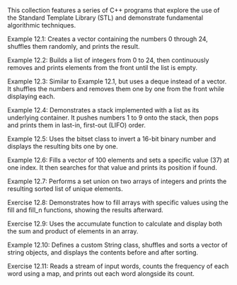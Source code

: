 This collection features a series of C++ programs that explore the use of the Standard Template Library (STL) and demonstrate fundamental algorithmic techniques.

Example 12.1: Creates a vector containing the numbers 0 through 24, shuffles them randomly, and prints the result.

Example 12.2: Builds a list of integers from 0 to 24, then continuously removes and prints elements from the front until the list is empty.

Example 12.3: Similar to Example 12.1, but uses a deque instead of a vector. It shuffles the numbers and removes them one by one from the front while displaying each.

Example 12.4: Demonstrates a stack implemented with a list as its underlying container. It pushes numbers 1 to 9 onto the stack, then pops and prints them in last-in, first-out (LIFO) order.

Example 12.5: Uses the bitset class to invert a 16-bit binary number and displays the resulting bits one by one.

Example 12.6: Fills a vector of 100 elements and sets a specific value (37) at one index. It then searches for that value and prints its position if found.

Example 12.7: Performs a set union on two arrays of integers and prints the resulting sorted list of unique elements.

Exercise 12.8: Demonstrates how to fill arrays with specific values using the fill and fill_n functions, showing the results afterward.

Exercise 12.9: Uses the accumulate function to calculate and display both the sum and product of elements in an array.

Example 12.10: Defines a custom String class, shuffles and sorts a vector of string objects, and displays the contents before and after sorting.

Exercise 12.11: Reads a stream of input words, counts the frequency of each word using a map, and prints out each word alongside its count.